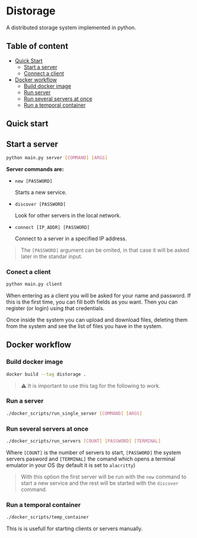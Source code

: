 # Distorage

A distributed storage system implemented in python.

## Table of content
- [Quick Start](https://github.com/jmorgadov/distorage#quick-start)
  - [Start a server](https://github.com/jmorgadov/distorage#start-a-server)
  - [Connect a client](https://github.com/jmorgadov/distorage#connect-a-client)
- [Docker workflow](https://github.com/jmorgadov/distorage#docker-workflow)
  - [Build docker image](https://github.com/jmorgadov/distorage#build-docker-image)
  - [Run server](https://github.com/jmorgadov/distorage#run-server)
  - [Run several servers at once](https://github.com/jmorgadov/distorage#run-several-servers-at-once)
  - [Run a temporal container](https://github.com/jmorgadov/distorage#run-a-temporal-container)

## Quick start

## Start a server

```bash
python main.py server [COMMAND] [ARGS]
```

**Server commands are:**

- `new [PASSWORD]`

   Starts a new service.

- `discover [PASSWORD]`

  Look for other servers in the local network.

- `connect [IP_ADDR] [PASSWORD]`

  Connect to a server in a specified IP address.

> The `[PASSWORD]` argument can be omited, in that case it will be asked later
> in the standar input.

### Conect a client

```bash
python main.py client
```

When entering as a client you will be asked for your name and password. If this is
the first time, you can fill both fields as you want. Then you can register (or
login) using that credentials.

Once inside the system you can upload and download files, deleting them
from the system and see the list of files you have in the system.

## Docker workflow

### Build docker image

```bash
docker build --tag distorage .
```

> ⚠️ It is important to use this tag for the following to work.

### Run a server

```bash
./docker_scripts/run_single_server [COMMAND] [ARGS]
```

### Run several servers at once

```bash
./docker_scripts/run_servers [COUNT] [PASSWORD] [TERMINAL]
```

Where `[COUNT]` is the number of servers to start, `[PASSWORD]` the system
servers pasword and `[TERMINAL]` the comand which opens a terminal emulator in
your OS (by default it is set to `alacritty`)

> With this option the first server will be run with the `new` command to start
> a new service and the rest will be started with the `discover` command.

### Run a temporal container

```bash
./docker_scripts/temp_container
```

This is is usefull for starting clients or servers manually.
